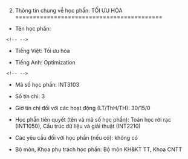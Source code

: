 2. Thông tin chung về học phần: TỐI ƯU HÓA
==========================================

-   Tên học phần:

```{=html}
<!-- -->
```
-   Tiếng Việt: Tối ưu hóa

-   Tiếng Anh: Optimization

```{=html}
<!-- -->
```
-   Mã số học phần: INT3103

-   Số tín chỉ: 3

-   Giờ tín chỉ đối với các hoạt động (LT/ThH/TH): 30/15/0

-   Học phần tiên quyết (tên và mã số học phần): Toán học rời rạc
    (INT1050), Cấu trúc dữ liệu và giải thuật (INT2210)

-   Các yêu cầu đối với học phần (nếu có): không có

-   Bộ môn, Khoa phụ trách học phần: Bộ môn KH&KT TT, Khoa CNTT

